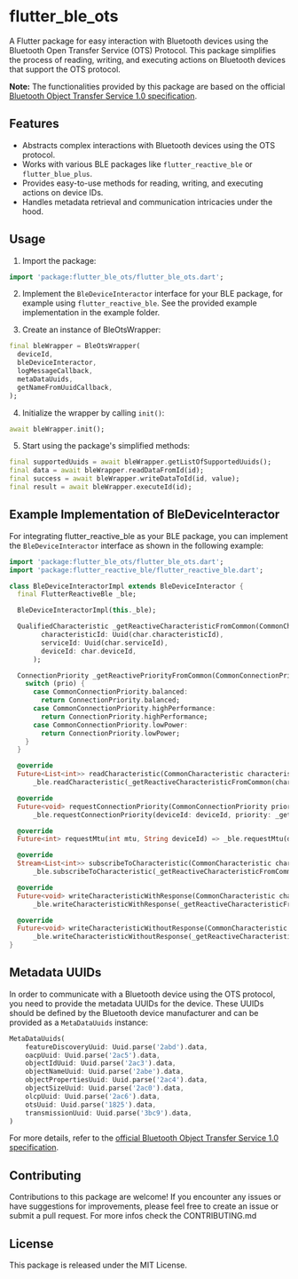 # flutter_ble_ots

A Flutter package for easy interaction with Bluetooth devices using the Bluetooth Open Transfer Service (OTS) Protocol. This package simplifies the process of reading, writing, and executing actions on Bluetooth devices that support the OTS protocol.

**Note:** The functionalities provided by this package are based on the official [Bluetooth Object Transfer Service 1.0 specification](https://www.bluetooth.com/specifications/specs/object-transfer-service-1-0/).

## Features

- Abstracts complex interactions with Bluetooth devices using the OTS protocol.
- Works with various BLE packages like `flutter_reactive_ble` or `flutter_blue_plus`.
- Provides easy-to-use methods for reading, writing, and executing actions on device IDs.
- Handles metadata retrieval and communication intricacies under the hood.

## Usage

1. Import the package:

```dart
import 'package:flutter_ble_ots/flutter_ble_ots.dart';
```

2. Implement the `BleDeviceInteractor` interface for your BLE package, for example using `flutter_reactive_ble`. See the provided example implementation in the example folder.

3. Create an instance of BleOtsWrapper:
```dart
final bleWrapper = BleOtsWrapper(
  deviceId,
  bleDeviceInteractor,
  logMessageCallback,
  metaDataUuids,
  getNameFromUuidCallback,
);
```

4. Initialize the wrapper by calling `init()`:
```dart
await bleWrapper.init();
```

5. Start using the package's simplified methods:
```dart
final supportedUuids = await bleWrapper.getListOfSupportedUuids();
final data = await bleWrapper.readDataFromId(id);
final success = await bleWrapper.writeDataToId(id, value);
final result = await bleWrapper.executeId(id);
```

## Example Implementation of BleDeviceInteractor
For integrating flutter_reactive_ble as your BLE package, you can implement the `BleDeviceInteractor` interface as shown in the following example:

```dart
import 'package:flutter_ble_ots/flutter_ble_ots.dart';
import 'package:flutter_reactive_ble/flutter_reactive_ble.dart';

class BleDeviceInteractorImpl extends BleDeviceInteractor {
  final FlutterReactiveBle _ble;

  BleDeviceInteractorImpl(this._ble);

  QualifiedCharacteristic _getReactiveCharacteristicFromCommon(CommonCharacteristic char) => QualifiedCharacteristic(
        characteristicId: Uuid(char.characteristicId),
        serviceId: Uuid(char.serviceId),
        deviceId: char.deviceId,
      );

  ConnectionPriority _getReactivePriorityFromCommon(CommonConnectionPriority prio) {
    switch (prio) {
      case CommonConnectionPriority.balanced:
        return ConnectionPriority.balanced;
      case CommonConnectionPriority.highPerformance:
        return ConnectionPriority.highPerformance;
      case CommonConnectionPriority.lowPower:
        return ConnectionPriority.lowPower;
    }
  }

  @override
  Future<List<int>> readCharacteristic(CommonCharacteristic characteristic) =>
      _ble.readCharacteristic(_getReactiveCharacteristicFromCommon(characteristic));

  @override
  Future<void> requestConnectionPriority(CommonConnectionPriority priority, String deviceId) =>
      _ble.requestConnectionPriority(deviceId: deviceId, priority: _getReactivePriorityFromCommon(priority));

  @override
  Future<int> requestMtu(int mtu, String deviceId) => _ble.requestMtu(deviceId: deviceId, mtu: mtu);

  @override
  Stream<List<int>> subscribeToCharacteristic(CommonCharacteristic characteristic) =>
      _ble.subscribeToCharacteristic(_getReactiveCharacteristicFromCommon(characteristic));

  @override
  Future<void> writeCharacteristicWithResponse(CommonCharacteristic characteristic, List<int> value) =>
      _ble.writeCharacteristicWithResponse(_getReactiveCharacteristicFromCommon(characteristic), value: value);

  @override
  Future<void> writeCharacteristicWithoutResponse(CommonCharacteristic characteristic, List<int> value) =>
      _ble.writeCharacteristicWithoutResponse(_getReactiveCharacteristicFromCommon(characteristic), value: value);
}
```

## Metadata UUIDs
In order to communicate with a Bluetooth device using the OTS protocol, you need to provide the metadata UUIDs for the device. These UUIDs should be defined by the Bluetooth device manufacturer and can be provided as a `MetaDataUuids` instance:

```dart
MetaDataUuids(
    featureDiscoveryUuid: Uuid.parse('2abd').data,
    oacpUuid: Uuid.parse('2ac5').data,
    objectIdUuid: Uuid.parse('2ac3').data,
    objectNameUuid: Uuid.parse('2abe').data,
    objectPropertiesUuid: Uuid.parse('2ac4').data,
    objectSizeUuid: Uuid.parse('2ac0').data,
    olcpUuid: Uuid.parse('2ac6').data,
    otsUuid: Uuid.parse('1825').data,
    transmissionUuid: Uuid.parse('3bc9').data,
)
```

For more details, refer to the [official Bluetooth Object Transfer Service 1.0 specification](https://www.bluetooth.com/specifications/specs/object-transfer-service-1-0/).

## Contributing
Contributions to this package are welcome! If you encounter any issues or have suggestions for improvements, please feel free to create an issue or submit a pull request. For more infos check the CONTRIBUTING.md

## License
This package is released under the MIT License.
